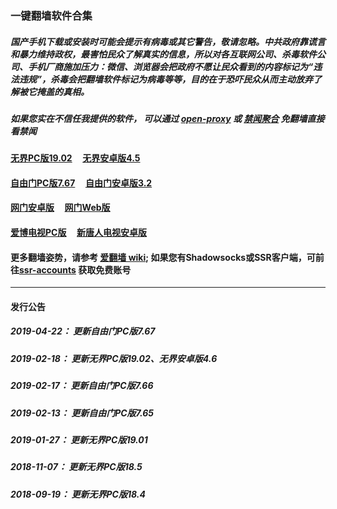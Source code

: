 ### 一键翻墙软件合集

##### 国产手机下载或安装时可能会提示有病毒或其它警告，敬请忽略。中共政府靠谎言和暴力维持政权，最害怕民众了解真实的信息，所以对各互联网公司、杀毒软件公司、手机厂商施加压力：微信、浏览器会把政府不愿让民众看到的内容标记为“违法违规”，杀毒会把翻墙软件标记为病毒等等，目的在于恐吓民众从而主动放弃了解被它掩盖的真相。

##### 如果您实在不信任我提供的软件， 可以通过 [open-proxy](https://github.com/gfw-breaker/ssr-accounts/blob/master/README.md) 或 [禁闻聚合](https://github.com/gfw-breaker/banned-news/blob/master/README.md) 免翻墙直接看禁闻

#### <a href="binary/u1902.zip?raw=true" targe="_blank">无界PC版19.02</a> &nbsp;  &nbsp; <a href="binary/um4.6.apk?raw=true" targe="_blank">无界安卓版4.5</a>

#### <a href="binary/fg767p.zip?raw=true" targe="_blank">自由门PC版7.67</a> &nbsp;  &nbsp; <a href="binary/fgma32.apk?raw=true" targe="_blank">自由门安卓版3.2</a>

#### <a href="https://raw.githubusercontent.com/oGate2/up/master/oGate.apk" target="_blank">网门安卓版</a> &nbsp;  &nbsp; <a href="https://github.com/oGate2/oGate/blob/master/README.md" target="_blank">网门Web版</a>

#### <a href="binary/iPPOTV.zip?raw=true" targe="_blank">爱博电视PC版</a> &nbsp;  &nbsp; <a href="binary/iNTD_TV.apk?raw=true" targe="_blank">新唐人电视安卓版</a>

#### 更多翻墙姿势，请参考 [爱翻墙 wiki](https://github.com/gfw-breaker/i-break-gfw/wiki); 如果您有Shadowsocks或SSR客户端，可前往[ssr-accounts](https://github.com/gfw-breaker/ssr-accounts) 获取免费账号

-----
#### 发行公告

##### 2019-04-22： 更新自由门PC版7.67
##### 2019-02-18： 更新无界PC版19.02、无界安卓版4.6
##### 2019-02-17： 更新自由门PC版7.66
##### 2019-02-13： 更新自由门PC版7.65
##### 2019-01-27： 更新无界PC版19.01
##### 2018-11-07： 更新无界PC版18.5
##### 2018-09-19： 更新无界PC版18.4

